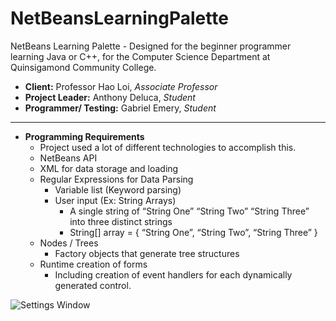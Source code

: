 # NetBeansLearningPalette
NetBeans Learning Palette - Designed for the beginner programmer learning Java or C++, for the Computer Science Department at Quinsigamond Community College.
- **Client:** Professor Hao Loi, *Associate Professor*
- **Project Leader:** Anthony Deluca, *Student*
- **Programmer/ Testing:** Gabriel Emery, *Student*

- ----------------------------------------------------------------------------------------------------------------

  * **Programming Requirements**
    * Project used a lot of different technologies to accomplish this.
    * NetBeans API
    * XML for data storage and loading
    * Regular Expressions for Data Parsing
      * Variable list (Keyword parsing)
      * User input (Ex: String Arrays)
        * A single string of “String One” “String Two” “String Three” into three distinct strings
        * String[] array = { “String One”, “String Two”, “String Three” }
    * Nodes / Trees
      * Factory objects that generate tree structures
    * Runtime creation of forms
      * Including creation of event handlers for each dynamically generated control.
      
![Settings Window](https://cloud.githubusercontent.com/assets/10710315/12189964/1457bf2e-b591-11e5-91bc-1e497cd55a4b.png)



